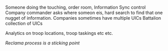 Someone doing the touching, order room, Information Sync control
Company commander asks where someon eis, hard search to find that one nugget of information.
Companies sometimes have multiple UICs
Battalion collection of UICs

Analytics on troop locations, troop taskings etc etc.

*Reclama process is a sticking point*

